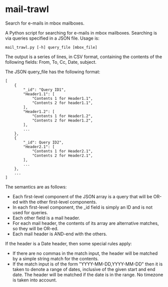 mail-trawl
==========

Search for e-mails in mbox mailboxes.

A Python script for searching for e-mails in mbox mailboxes. Searching is via queries specified in a JSON file. 
Usage is:

    mail_trawl.py [-h] query_file [mbox_file]

The output is a series of lines, in CSV format, containing the contents of the following fields: From, To, Cc, Date, 
subject.

The JSON query_file has the following format:

    [
        {
            "_id": "Query ID1",
            "Header1.1": [
                "Contents 1 for Header1.1",
                "Contents 2 for header1.1",
            ],
            "Header1.2": [
                "Contents 1 for Header1.2",
                "Contents 2 for Header1.2",
            ],
            ...
        },
        {
            "_id": Query ID2",
            "Header2.1": [
                "Contents 1 for Header2.1",
                "Contents 2 for Header2.1",
            ],
            ...
        },
        ...
    ]
    
The semantics are as follows:

* Each first-level component of the JSON array is a query that will be OR-ed with the other first-level components.
* In each first-level component, the _id field is simply an ID and is not used for queries.
* Each other field is a mail header.
* For each mail header, the contents of its array are alternative matches, so they will be OR-ed.
* Each mail header is AND-end with the others.

If the header is a Date header, then some special rules apply:

* If there are no commas in the match input, the header will be matched by a simple string match for the contents.
* If the match input is of the form "YYYY-MM-DD,YYYY-MM-DD" then it is taken to denote a range of dates, inclusive
  of the given start and end date. The header will be matched if the date is in the range. No timezone is taken
  into account.
